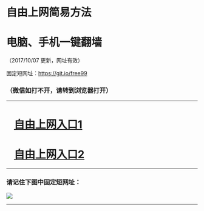 ﻿# 自由上网简易方法

# 电脑、手机一键翻墙

（2017/10/07 更新，网址有效）

固定短网址：https://git.io/free99

### （微信如打不开，请转到浏览器打开）


***





# &nbsp;&nbsp; <a href="http://ft6073665.fwq-tz-1001.info/fwqtz01.html?t=10070014165 " target="_blank">自由上网入口1</a>
# &nbsp;&nbsp; <a href="http://ft1629310772.fwq-tz-1002.info/fwqtz02.html?t=10070017359 " target="_blank">自由上网入口2</a>
***

### 请记住下图中固定短网址：

<img src="https://s3-us-west-2.amazonaws.com/fwq-1001/yjfq-20170905okok.png" /> 


***

